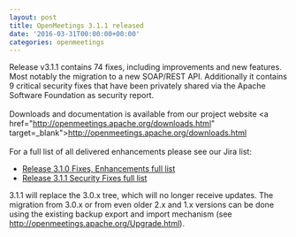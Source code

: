 ```yaml
---
layout: post
title: OpenMeetings 3.1.1 released
date: '2016-03-31T00:00:00+00:00'
categories: openmeetings
---
```

Release v3.1.1 contains 74 fixes, including improvements and new features. Most notably the migration to a new SOAP/REST API.
Additionally it contains 9 critical security fixes that have been privately shared via the Apache Software Foundation as security report.<br/>
<br/>
Downloads and documentation is available from our project website <a href="http://openmeetings.apache.org/downloads.html" target=_blank">http://openmeetings.apache.org/downloads.html</a><br/>
<br/>
For a full list of all delivered enhancements please see our Jira list:<br/>
<ul>
<li><a href="https://issues.apache.org/jira/browse/OPENMEETINGS-1292?jql=project%20%3D%20OPENMEETINGS%20AND%20resolution%20%3D%20Fixed%20AND%20fixVersion%20%3D%203.1.0%20ORDER%20BY%20due%20ASC%2C%20priority%20DESC%2C%20created%20ASC" target=_blank">Release 3.1.0 Fixes, Enhancements full list</a></li>
<li><a href="https://issues.apache.org/jira/browse/OPENMEETINGS-1351?jql=project%20%3D%20OPENMEETINGS%20AND%20resolution%20%3D%20Fixed%20AND%20fixVersion%20%3D%203.1.1%20ORDER%20BY%20due%20ASC%2C%20priority%20DESC%2C%20created%20ASC" target=_blank">Release 3.1.1 Security Fixes full list</a></li>
</ul>

3.1.1 will replace the 3.0.x tree, which will no longer receive updates. The migration from 3.0.x or from even older 2.x and 1.x versions can be done using the existing backup export and import mechanism (see <a href="http://openmeetings.apache.org/Upgrade.html" target="_blank">http://openmeetings.apache.org/Upgrade.html</a>).<br/>

